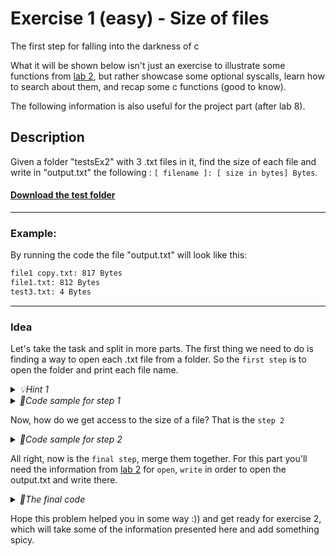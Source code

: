 # Exercise 1 (easy) - Size of files
The first step for falling into the darkness of c

What it will be shown below isn't just an exercise to illustrate some functions from 
[lab 2](https://cs.unibuc.ro/~pirofti/so/so-lab-2.pdf), but rather showcase some optional syscalls, 
learn how to search about them, and recap some c functions (good to know).   

The following information is also useful for the project part (after lab 8).

## Description
Given a folder "testsEx2" with 3 .txt files in it, find the size of each file and write in "output.txt" the following : `[ filename ]: [ size in bytes] Bytes`.  

#### [Download the test folder](/downloads/tests01.zip)

---
### Example:
By running the code the file "output.txt" will look like this: 
```txt
file1 copy.txt: 817 Bytes
file1.txt: 812 Bytes
test3.txt: 4 Bytes
```

---
### Idea

Let's take the task and split in more parts. The first thing we need to do is finding a way to open each .txt file from a folder.
So the `first step` is to open the folder and print each file name. 

<details>
  <summary><i>💡Hint 1</i></summary>

  Read about `opendir()`, `readdir()` and `dirent` (a structure);
</details>

<details>
  <summary><i>🤖Code sample for step 1</i></summary>

```c
#include <stdio.h>
#include <dirent.h>
int main() {
    struct dirent *entry;
    DIR *dir = opendir("tests01");
    while((entry = readdir(dir)) != NULL) {
        printf("%s\n", entry->d_name);
    }
    closedir(dir);
}
```
> Did we actually make 'ls' ? 

</details>

Now, how do we get access to the size of a file? That is the `step 2`
<details>
<summary><i>🤖Code sample for step 2</i></summary>

```c
       struct stat st;
       char path[265];
       snprintf(path, sizeof(path), "tests01/%s", entry->d_name);
       stat(path, &st); //stat will need a path and it will start from the location of the .c file.
        
       int size = st.st_size; //tadaa
```
</details>

All right, now is the `final step`, merge them together. For this part you'll need the information from [lab 2](https://cs.unibuc.ro/~pirofti/so/so-lab-2.pdf)
for `open`, `write` in order to open the output.txt and write there.
<details>
<summary><i>🤖The final code</i></summary>

```c

#include <unistd.h>
#include <fcntl.h>
#include <stdlib.h>
#include <sys/types.h>
#include <sys/stat.h>
#include <errno.h>
#include <stdio.h>
#include <string.h>
#include <dirent.h>
int main() {
    int destination_fd = open("output.txt", O_WRONLY | O_CREAT | O_TRUNC, 0644);
 
    struct dirent *entry; // contine informatii despre un fisier din director
    DIR *dir = opendir("tests01");

    while((entry = readdir(dir)) != NULL) {
        if (strcmp(entry->d_name, ".") == 0 || strcmp(entry->d_name, "..") == 0) {
            continue;
        }
        
        struct stat st;
        char path[265];
        snprintf(path, sizeof(path), "tests01/%s", entry->d_name);
        stat(path, &st);

        write(destination_fd, entry->d_name, strlen(entry->d_name));
        write(destination_fd, ": ", 2);
        
        char size_str[32];
        snprintf(size_str, sizeof(size_str), "%ld Bytes\n", st.st_size);
        write(destination_fd, size_str, strlen(size_str));
    } 
    closedir(dir);
    close(destination_fd);
    return 0;
}

```
</details>

Hope this problem helped you in some way :)) and get ready for exercise 2, which will take some of the information presented here
and add something spicy.


